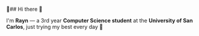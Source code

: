 🌱## Hi there 👋  

I'm **Rayn** — a 3rd year **Computer Science student** at the **University of San Carlos**, just trying my best every day 🚀  
